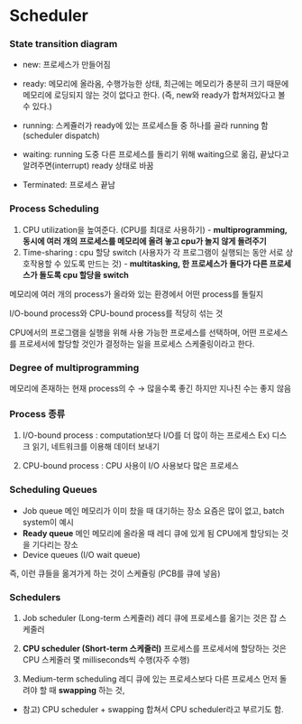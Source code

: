 # Scheduler

### **State transition diagram**

- new: 프로세스가 만들어짐

- ready: 메모리에 올라옴, 수행가능한 상태, 최근에는 메모리가 충분히 크기 때문에 메모리에 로딩되지 않는 것이 없다고 한다. (즉, new와 ready가 합쳐져있다고 볼 수 있다.)

- running: 스케쥴러가 ready에 있는 프로세스들 중 하나를 골라 running 함(scheduler dispatch)

- waiting: running 도중 다른 프로세스를 돌리기 위해 waiting으로 옮김, 끝났다고 알려주면(interrupt) ready 상태로 바꿈

- Terminated: 프로세스 끝남

  

### **Process Scheduling**

1. CPU utilization을 높여준다. (CPU를 최대로 사용하기) - **multiprogramming, 동시에 여러 개의 프로세스를 메모리에 올려 놓고 cpu가 놀지 않게 돌려주기**
2. Time-sharing : cpu 할당 switch (사용자가 각 프로그램이 실행되는 동안 서로 상호작용할 수 있도록 만드는 것) - **multitasking, 한 프로세스가 돌다가 다른 프로세스가 돌도록 cpu 할당을 switch**

메모리에 여러 개의 process가 올라와 있는 환경에서 어떤 process를 돌릴지

I/O-bound process와 CPU-bound process를 적당히 섞는 것

CPU에서의 프로그램을 실행을 위해 사용 가능한 프로세스를 선택하며, 어떤 프로세스를 프로세서에 할당할 것인가 결정하는 일을 프로세스 스케줄링이라고 한다.



### **Degree of multiprogramming**

메모리에 존재하는 현재 process의 수 → 많을수록 좋긴 하지만 지나친 수는 좋지 않음

### **Process 종류**

1. I/O-bound process : computation보다 I/O를 더 많이 하는 프로세스 Ex) 디스크 읽기, 네트워크를 이용해 데이터 보내기

2. CPU-bound process : CPU 사용이 I/O 사용보다 많은 프로세스

   

### Scheduling Queues

- Job queue 메인 메모리가 이미 찼을 때 대기하는 장소 요즘은 많이 없고, batch system이 예시
- **Ready queue** 메인 메모리에 올라올 때 레디 큐에 있게 됨 CPU에게 할당되는 것을 기다리는 장소
- Device queues (I/O wait queue)

즉, 이런 큐들을 옮겨가게 하는 것이 스케쥴링 (PCB를 큐에 넣음)



### Schedulers

1. Job scheduler (Long-term 스케줄러) 레디 큐에 프로세스를 옮기는 것은 잡 스케줄러

   

2. **CPU scheduler (Short-term 스케줄러)** 프로세스를 프로세서에 할당하는 것은 CPU 스케줄러 몇 milliseconds씩 수행(자주 수행)

   

3. Medium-term scheduling 레디 큐에 있는 프로세스보다 다른 프로세스 먼저 돌려야 할 때 **swapping** 하는 것,

   

- 참고) CPU scheduler + swapping 합쳐서 CPU scheduler라고 부르기도 함.


